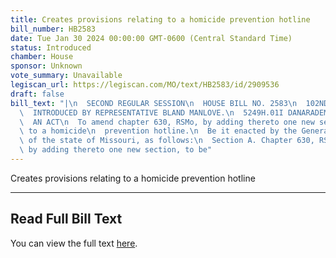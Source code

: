 ```yaml
---
title: Creates provisions relating to a homicide prevention hotline
bill_number: HB2583
date: Tue Jan 30 2024 00:00:00 GMT-0600 (Central Standard Time)
status: Introduced
chamber: House
sponsor: Unknown
vote_summary: Unavailable
legiscan_url: https://legiscan.com/MO/text/HB2583/id/2909536
draft: false
bill_text: "|\n  SECOND REGULAR SESSION\n  HOUSE BILL NO. 2583\n  102ND GENERAL ASSEMBLY\n\
  \  INTRODUCED BY REPRESENTATIVE BLAND MANLOVE.\n  5249H.01I DANARADEMANMILLER,ChiefClerk\n\
  \  AN ACT\n  To amend chapter 630, RSMo, by adding thereto one new section relating\
  \ to a homicide\n  prevention hotline.\n  Be it enacted by the General Assembly\
  \ of the state of Missouri, as follows:\n  Section A. Chapter 630, RSMo, is amended\
  \ by adding thereto one new section, to be"
---
```

Creates provisions relating to a homicide prevention hotline

---

## Read Full Bill Text

You can view the full text [here](https://legiscan.com/MO/text/HB2583/id/2909536).

